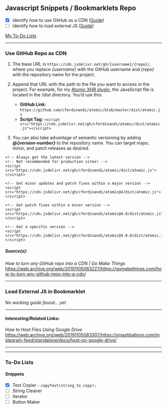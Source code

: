 ## Javascript Snippets / Bookmarklets Repo
- [x] Identify how to use GitHub as a CDN \([Guide](#use-github-repo-as-cdn)\)
- [ ] Identify how to load external JS \([Guide](#load-external-js-in-bookmarklet)\)

[My To-Do Lists](#to-do-lists)

---

### Use GitHub Repo as CDN

1. The base URL is `https://cdn.jsdelivr.net/gh/{username}/{repo}/`, where you replace *{username}* with the GitHub username and *{repo}* with the repository name for the project.

2. Append that URL with the path to the file you want to access in the project. For example, for my [Atomic XHR plugin](https://github.com/cferdinandi/atomic), the JavaScript file is located in the /dist directory. You’d use this:
   - **GitHub Link:** `https://github.com/cferdinandi/atomic/blob/master/dist/atomic.js`
   - **Script Tag:** `<script src="https://cdn.jsdelivr.net/gh/cferdinandi/atomic/dist/atomic.js"></script>`
   
3. You can also take advantage of semantic versioning by adding ***@{version-number}*** to the repository name. You can target major, minor, and patch releases as desired.
```
<!-- Always get the latest version -->
<!-- Not recommended for production sites! -->
<script src="https://cdn.jsdelivr.net/gh/cferdinandi/atomic/dist/atomic.js"></script>

<!-- Get minor updates and patch fixes within a major version -->
<script src="https://cdn.jsdelivr.net/gh/cferdinandi/atomic@4/dist/atomic.js"></script>

<!-- Get patch fixes within a minor version -->
<script src="https://cdn.jsdelivr.net/gh/cferdinandi/atomic@4.0/dist/atomic.js"></script>

<!-- Get a specific version -->
<script src="https://cdn.jsdelivr.net/gh/cferdinandi/atomic@4.0.0/dist/atomic.js"></script>
```
##### Source(s):
*How to turn any GitHub repo into a CDN | Go Make Things*
https://web.archive.org/web/20191105083227/https://gomakethings.com/how-to-turn-any-github-repo-into-a-cdn/

---

### Load External JS in Bookmarklet

*No working guide found... yet*

---

#### Interesting/Related Links:
*How to Host Files Using Google Drive*
https://web.archive.org/web/20191105083307/https://smashballoon.com/instagram-feed/standalone/docs/host-on-google-drive/

---

---

### To-Do Lists

#### Snippets
 - [x] Text Copier - `copyText(string_to_copy);`
 - [ ] String Cleaner
 - [ ] Iterator
 - [ ] Button Maker
